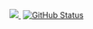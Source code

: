 <a href="https://github.com/Mhizter-Yhuzs04"><img src="https://github-readme-stats.vercel.app/api/top-langs/?username=Mhizter-Yhuzs04&theme=tokyonight&hide=css,html,scss" />
</a>&nbsp;[![GitHub Status](https://github-readme-stats.vercel.app/api?username=Mhizter-Yhuzs04&&show_icons=true&theme=tokyonight&line_height=27)](https://maxbase.org)
<!--
**Mhizter-Yhuzs04/Mhizter-Yhuzs04** is a ✨ _special_ ✨ repository because its `README.md` (this file) appears on your GitHub profile.

Here are some ideas to get you started:

- 🔭 I’m currently working on ...
- 🌱 I’m currently learning ...
- 👯 I’m looking to collaborate on ...
- 🤔 I’m looking for help with ...
- 💬 Ask me about ...
- 📫 How to reach me: ...
- 😄 Pronouns: ...
- ⚡ Fun fact: ...
-->
